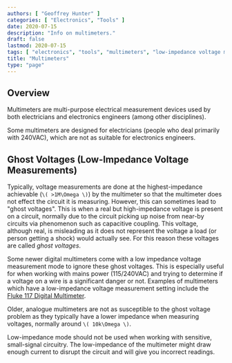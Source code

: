 ```yaml
---
authors: [ "Geoffrey Hunter" ]
categories: [ "Electronics", "Tools" ]
date: 2020-07-15
description: "Info on multimeters."
draft: false
lastmod: 2020-07-15
tags: [ "electronics", "tools", "multimeters", "low-impedance voltage measurements", "Fluke", "ghost voltages", "noise", "capacitive coupling" ]
title: "Multimeters"
type: "page"
---
```


## Overview

Multimeters are multi-purpose electrical measurement devices used by both electricians and electronics engineers (among other disciplines).

Some multimeters are designed for electricians (people who deal primarily with 240VAC), which are not as suitable for electronics engineers.

## Ghost Voltages (Low-Impedance Voltage Measurements)

Typically, voltage measurements are done at the highest-impedance achievable (`\( >1M\Omega \)`) by the multimeter so that the multimeter does not effect the circuit it is measuring. However, this can sometimes lead to "ghost voltages". This is when a real but high-impedance voltage is present on a circuit, normally due to the circuit picking up noise from near-by circuits via phenomenon such as capacitive coupling. This voltage, although real, is misleading as it does not represent the voltage a load (or person getting a shock) would actually see. For this reason these voltages are called _ghost voltages_.

Some newer digital multimeters come with a low impedance voltage measurement mode to ignore these ghost voltages. This is especially useful for when working with mains power (115/240VAC) and trying to determine if a voltage on a wire is a significant danger or not. Examples of multimeters which have a low-impedance voltage measurement setting include the [Fluke 117 Digital Multimeter](https://www.fluke.com/en/product/electrical-testing/digital-multimeters/fluke-117).

Older, analogue multimeters are not as susceptible to the ghost voltage problem as they typically have a lower impedance when measuring voltages, normally around `\( 10k\Omega \)`.

Low-impedance mode should not be used when working with sensitive, small-signal circuitry. The low-impedance of the multimeter might draw enough current to disrupt the circuit and will give you incorrect readings.